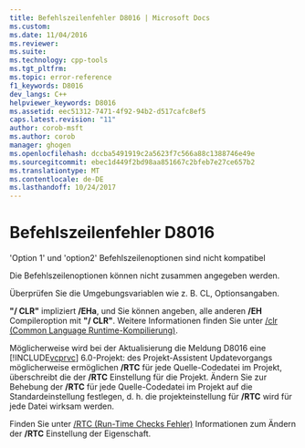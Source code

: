 ```yaml
---
title: Befehlszeilenfehler D8016 | Microsoft Docs
ms.custom: 
ms.date: 11/04/2016
ms.reviewer: 
ms.suite: 
ms.technology: cpp-tools
ms.tgt_pltfrm: 
ms.topic: error-reference
f1_keywords: D8016
dev_langs: C++
helpviewer_keywords: D8016
ms.assetid: eec51312-7471-4f92-94b2-d517cafc8ef5
caps.latest.revision: "11"
author: corob-msft
ms.author: corob
manager: ghogen
ms.openlocfilehash: dccba5491919c2a5623f7c566a88c1388746e49e
ms.sourcegitcommit: ebec1d449f2bd98aa851667c2bfeb7e27ce657b2
ms.translationtype: MT
ms.contentlocale: de-DE
ms.lasthandoff: 10/24/2017
---
```

# <a name="command-line-error-d8016"></a>Befehlszeilenfehler D8016
'Option 1' und 'option2' Befehlszeilenoptionen sind nicht kompatibel  
  
 Die Befehlszeilenoptionen können nicht zusammen angegeben werden.  
  
 Überprüfen Sie die Umgebungsvariablen wie z. B. CL, Optionsangaben.  
  
 **"/ CLR"** impliziert **/EHa**, und Sie können angeben, alle anderen **/EH** Compileroption mit **"/ CLR"**. Weitere Informationen finden Sie unter [/clr (Common Language Runtime-Kompilierung)](../../build/reference/clr-common-language-runtime-compilation.md).  
  
 Möglicherweise wird bei der Aktualisierung die Meldung D8016 eine [!INCLUDE[vcprvc](../../build/includes/vcprvc_md.md)] 6.0-Projekt: des Projekt-Assistent Updatevorgangs möglicherweise ermöglichen **/RTC** für jede Quelle-Codedatei im Projekt, überschreibt die der **/RTC** Einstellung für die Projekt.  Ändern Sie zur Behebung der **/RTC** für jede Quelle-Codedatei im Projekt auf die Standardeinstellung festlegen, d. h. die projekteinstellung für **/RTC** wird für jede Datei wirksam werden.  
  
 Finden Sie unter [/RTC (Run-Time Checks Fehler)](../../build/reference/rtc-run-time-error-checks.md) Informationen zum Ändern der **/RTC** Einstellung der Eigenschaft.